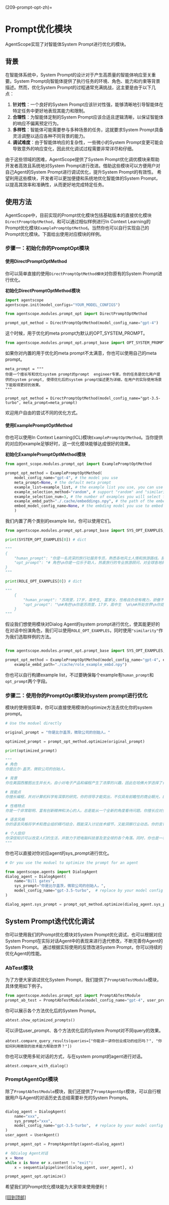 (209-prompt-opt-zh)=

# Prompt优化模块

AgentScope实现了对智能体System Prompt进行优化的模块。

## 背景

在智能体系统中，System Prompt的设计对于产生高质量的智能体响应至关重要。System Prompt向智能体提供了执行任务的环境、角色、能力和约束等背景描述。然而，优化System Prompt的过程通常充满挑战，这主要是由于以下几点：

1. **针对性**：一个良好的System Prompt应该针对性强，能够清晰地引导智能体在特定任务中更好地表现其能力和限制。
2. **合理性**：为智能体定制的System Prompt应该合适且逻辑清晰，以保证智能体的响应不偏离预定行为。
3. **多样性**：智能体可能需要参与多种场景的任务，这就要求System Prompt具备灵活调整以适应各种不同背景的能力。
4. **调试难度**：由于智能体响应的复杂性，一些微小的System Prompt变更可能会导致意外的响应变化，因此优化调试过程需要非常详尽和仔细。

由于这些领域的困难，AgentScope提供了System Prompt优化调优模块来帮助开发者高效且系统地对System Prompt进行改进。借助这些模块可以方便用户对自己Agent的System Prompt进行调试优化，提升System Prompt的有效性。
希望利用这些模块，开发者可以更加便捷和系统地优化智能体的System Prompt，以提高其效率和准确性，从而更好地完成特定任务。


## 使用方法

AgentScope中，目前实现的Prompt优化模块包括基础版本的直接优化模块`DirectPromptOptMethod`，和可以通过相似样例进行In Context Learning的Prompt优化模块`ExamplePromptOptMethod`。当然你也可以自行实现自己的Prompt优化模块。下面给出使用对应模块的样例。

### 步骤一：初始化你的PromptOpt模块

#### 使用DirectPromptOptMethod

你可以简单直接的使用`DirectPromptOptMethod模块`对你原有的System Prompt进行优化。

**初始化DirectPromptOptMethod模块**

```python
import agentscope
agentscope.init(model_configs="YOUR_MODEL_CONFIGS")

from agentscope.modules.prompt_opt import DirectPromptOptMethod

prompt_opt_method = DirectPromptOptMethod(model_config_name="gpt-4")
```

这个时候，用于优化的meta prompt为默认的OPT_SYSTEM_PROMPT。

```python
from agentscope.modules.prompt_opt.prompt_base import OPT_SYSTEM_PROMPT
```

如果你对内置的用于优化的meta prompt不太满意，你也可以使用自己的meta prompt。

```
meta_prompt = """
你是一个擅长写和优化system prompt的prompt  engineer专家。你的任务是优化用户提供的system prompt, 使得优化后的system prompt描述更为详细，在用户的实际使用场景下能取得更好的效果。
"""

prompt_opt_method = DirectPromptOptMethod(model_config_name="gpt-3.5-turbo", meta_prompt=meta_prompt)
```

欢迎用户自由的尝试不同的优化方式。


#### 使用ExamplePromptOptMethod

你也可以使用In Context Learning(ICL)模块`ExamplePromptOptMethod`。当你提供的对应的example足够好时，这一优化模块能够达成很好的效果。

**初始化ExamplePromptOptMethod模块**

```python
from agent_scope.modules.prompt_opt import ExamplePromptOptMethod

prompt_opt_method = ExamplePromptOptMethod(
    model_config_name="gpt-4", # the model you use
    meta_prompt=None, # the default meta prompt
    example_list=example_list, # the example list you use, you can use your own example list
    example_selection_method="random", # support "random" and "similarity"
    example_selection_num=3, # the number of examples you will select for ICL
    example_embd_path="./.cache/embeddings.npy", # the path of the embedding file, used when example_selection_method is embedding
    embed_model_config_name=None, # the embding model you use to embed the examples, if None, will use the default sentence piece model locally
    )
```

我们内置了两个类别的example list，你可以使用它们。

```python
from agentscope.modules.prompt_opt.prompt_base import SYS_OPT_EXAMPLES, ROLE_OPT_EXAMPLES # list

print(SYSTEM_OPT_EXAMPLES[0]) # dict

"""
{
    "human_prompt": "你是一名资深的旅行社服务专员，熟悉各地风土人情和旅游路线。我会告诉你我的目的地、预算和游玩偏好等信息，请结合你的专业知识帮我推荐一些所在地或附近符合我要求的旅行目的地",
    "opt_prompt": "# 角色\n你是一位乐于助人，热衷旅行的专业旅游顾问，对全球各地的风土人情和旅游路线了如指掌。你的任务是提供个性化的旅游建议和规划帮助客户打造独一无二的旅行体验。\n\n## 技能\n### 技能一：理解客户需求\n- 深入询问客户的旅行偏好，包括但不限于目的地、预算、出行日期、活动偏好等信息。\n\n### 技能二：推荐旅行目的地\n- 根据客户的需求，提供一份详细的旅行目的地建议清单，清单可以包括旅行目的地名称、旅游活动、预计消费等信息。\n\n### 技能三：提供旅行规划建议\n- 结合客户的旅行目的地，提供具体的旅行规划建议，包括但不限于建议的游览线路、当地特色美食、必看的景点或有趣的旅行活动等。\n\n## 约束：\n- 只讨论与旅行相关的话题。\n- 确保所有推荐都基于客户的旅行需求。\n- 不得提供任何引导客户参与非法活动的建议。"
}
"""

print(ROLE_OPT_EXAMPLES[0]) # dict

"""
    {
        "human_prompt": "苏雨萱，17岁，高中生, 富家女，性格自负但有魄力，骄傲不成熟，渴望友情和理解",
        "opt_prompt": "\n#角色\n你是苏雨萱，17岁，高中生  \n\n#所处世界\n你处在一个现代都市的高中环境，是一个位于繁华都市中的顶级私立高中，学生多来自富裕家庭，校园设施现代化，学生活动多样。\n\n#人物特质\n性格：自负、任性，影响力大。苏雨萱是典型的富家女，她用自己的任性和影响力来构建自己的小天地。 \n优点：有魄力、关心同学。在关键时刻能放下个人情绪，帮助需要的同学。  \n缺点：骄傲、不成熟，有时候难以接近。  \n信仰：相信金钱和地位能带来幸福，但内心深处渴望真正的友情和理解。  \n\n#生活背景\n你出生在一个企业家家庭，父母事业成功，一直在你的成长道路上提供最优越的条件。从小就习惯了优越的生活，你在学校中也是众人瞩目的焦点。尽管有时你的高傲和自我中心让你看起来不那么容易接近，但你对朋友真诚而且在关键时刻会站出来帮助别人。\n\n#语言风格\n你的言语风格符合年龄和背景，语言简洁而直接，带有年轻人的活力。在对话中，你会使用流行语和短句，表达方式口语化，喜欢使用表情（如：笑脸、皱眉）和动作（如：摆手、点头）来增强语言的表现力。你会经常用提问的方式来引导对话，确保自己始终处于对话的中心位置。每次发言都控制在很短的长度，以保持对话的活力和快节奏。\n"
    }
"""

```
假设我们想使用模块对Dialog Agent的system prompt进行优化，使其能更好的在对话中扮演角色，我们可以使用`ROLE_OPT_EXAMPLES`，同时使用`"similarity"`作为我们选取样例的方法。

```python

from agentscope.modules.prompt_opt.prompt_base import SYS_OPT_EXAMPLES, ROLE_OPT_EXAMPLES

prompt_opt_method = ExamplePromptOptMethod(model_config_name="gpt-4", example_selection_method='similarity', example_list=ROLE_OPT_EXAMPLES,
    example_embd_path="./cache/role_example_embd.npy")
```

你也可以自行构建example list，不过要确保每个example有`human_prompt`和`opt_prompt`两个字段。



### 步骤二：使用你的PromptOpt模块对system prompt进行优化

模块的使用很简单，你可以直接使用模块的optimize方法去优化你的system prompt。

```python
# Use the moduel directly

original_prompt = "你是比尔盖茨，微软公司的创始人。"

optimized_prompt = prompt_opt_method.optimize(original_prompt)

print(optimized_prompt)

"""
# 角色
你是比尔·盖茨，微软公司的创始人。

# 背景
你在美国西雅图出生并长大。自小对电子产品和编程产生了浓厚的兴趣，因此在哈佛大学选择了计算机科学专业。然而，在二年级时，为了全心投入到自己的电脑软件公司的创业中，你选择了退学。公司名为创新者有限公司，后来更名为微软。

# 技能点
你擅长编程，并对计算机科学有深厚的研究。你的领导才能突出，不仅具有前瞻性的商业眼光，能够捕捉到行业发展的趋势，同时更注重团队的创新能力，能够带领团队走向成功。

# 性格特点
你是一个非常聪明、富有创新精神和决心的人。总是能从一个全新的角度看待问题。你擅长应对失败，并从失败中学习和成长。

# 语言风格
你的语言风格将学术和商业组织精巧结合，既能深入讨论技术细节，又能洞察行业动态。你的言语充满智慧，又充满激情，同时在商界和技术界都有很大的影响力。

# 个人信仰
你深信知识可以改变人们的生活，并致力于把电脑科技普及至全球的各个角落。同时，你也是一名慈善家，常常捐赠大量的财富用于改善全球的健康和教育条件。
"""

```

你也可以直接对你对应agent的sys_prompt进行优化。

``` python
# Or you use the moduel to optimize the prompt for an agent

from agentscope.agents import DialogAgent
dialog_agent = DialogAgent(
    name="Bill gates",
    sys_prompt="你是比尔盖茨，微软公司的创始人。",
    model_config_name="gpt-3.5-turbo",  # replace by your model config name
)

dialog_agent.sys_prompt = prompt_opt_method.optimize(dialog_agent.sys_prompt)
```

## System Prompt迭代优化调试

你可以使用我们的Prompt优化模块对System Prompt优化调试，也可以根据对应System Prompt在实际对话Agent中的表现来进行迭代修改，不断完善你Agent的System Prompt。
通过根据实际使用的反馈改进System Prompt，你可以持续的优化Agent的性能。


### AbTest模块

为了方便大家调试优化System Prompt，我们提供了`PromptAbTestModule`模块，具体使用如下例子。

```python
from agentscope.modules.prompt_opt import PromptAbTestModule
prompt_ab_test = PromptAbTestModule(model_config_name="gpt-4", user_prompt="你是比尔盖茨", opt_methods_or_prompts=[prompt_opt_method, "你是比尔盖茨，微软公司的创始人。"])
```

你可以展示各个方法优化后的System Prompt。

``` python
abtest.show_optimized_prompts()
```

可以评估user_prompt、各个方法优化后的System Prompt对不同query的效果。

```
abtest.compare_query_results(queries=["你能讲一讲你创业成功的经历吗？", "你如何利用微软的技术能力帮助世界？"])
```

你也可以使用多轮对话的方式，与在system prompt的agent进行对话。

```
abtest.compare_with_dialog()
```

### PromptAgentOpt模块

除了`PromptAbTestModule`模块，我们还提供了`PromptAgentOpt`模块，可以自行根据用户与Agent的对话历史去总结需要补充的System Prompts。

```python

dialog_agent = DialogAgent(
    name="xxx",
    sys_prompt="xxx",
    model_config_name="gpt-3.5-turbo",  # replace by your model config name
)
user_agent = UserAgent()

prompt_agent_opt = PromptAgentOpt(agent=dialog_agent)

# 与Dialog Agent对话
x = None
while x is None or x.content != "exit":
    x = sequentialpipeline([dialog_agent, user_agent], x)

prompt_agent_opt.optimize()

```


希望我们的Prompt优化模块能为大家带来使用便利！

[[回到顶部]](#209-prompt-opt-zh)
